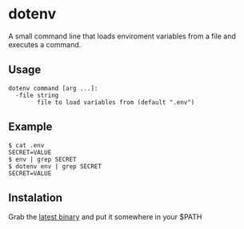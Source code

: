 # dotenv

A small command line that loads enviroment variables from a file and executes a command.

## Usage

```
dotenv command [arg ...]:
  -file string
    	file to load variables from (default ".env")
```

## Example

```
$ cat .env
SECRET=VALUE
$ env | grep SECRET 
$ dotenv env | grep SECRET
SECRET=VALUE
```

## Instalation

Grab the [latest binary](https://github.com/pcasaretto/dotenv/releases/latest) and put it somewhere in your $PATH
